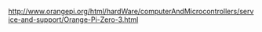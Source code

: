 http://www.orangepi.org/html/hardWare/computerAndMicrocontrollers/service-and-support/Orange-Pi-Zero-3.html
